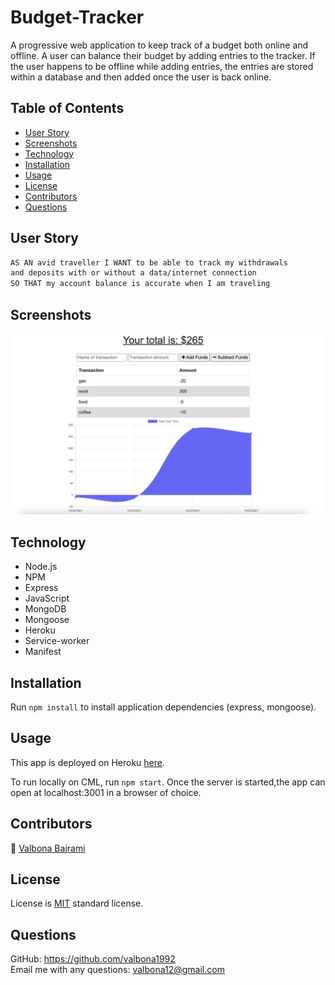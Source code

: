 # Budget-Tracker

A progressive web application to keep track of a budget both online and offline. A user can balance their budget by adding entries to the tracker. If the user happens to be offline while adding entries, the entries are stored within a database and then added once the user is back online.

## Table of Contents

- [User Story](#userstory)
- [Screenshots](#screenshots)
- [Technology](#technology)
- [Installation](#installation)
- [Usage](#usage)
- [License](#license)
- [Contributors](#contributors)
- [Questions](#questions)

## User Story

```md
AS AN avid traveller I WANT to be able to track my withdrawals
and deposits with or without a data/internet connection
SO THAT my account balance is accurate when I am traveling
```

## Screenshots

<img src="public/icons/budgettracker.png" alt="screenshot"/>

## Technology

- Node.js
- NPM
- Express
- JavaScript
- MongoDB
- Mongoose
- Heroku
- Service-worker
- Manifest

## Installation

Run `npm install` to install application dependencies (express, mongoose).

## Usage

This app is deployed on Heroku [here](https://vb-budget-tracker.herokuapp.com/).

To run locally on CML, run `npm start`. Once the server is started,the app can open at localhost:3001 in a browser of choice.

## Contributors

:woman_with_headscarf: [Valbona Bajrami](https://github.com/valbona1992)

## License

License is [MIT](https://opensource.org/licenses/MIT) standard license.

## Questions

GitHub: https://github.com/valbona1992 <br/>
Email me with any questions: valbona12@gmail.com
